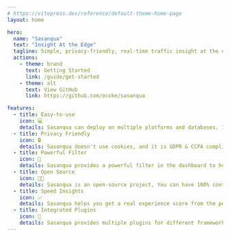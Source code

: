 ```yaml
---
# https://vitepress.dev/reference/default-theme-home-page
layout: home

hero:
  name: "Sasanqua"
  text: "Insight At the Edge"
  tagline: Simple, privacy-friendly, real-time traffic insight at the edge.
  actions:
    - theme: brand
      text: Getting Started
      link: /guide/get-started
    - theme: alt
      text: View GitHub
      link: https://github.com/ocoke/sasanqua

features:
  - title: Easy-to-use
    icon: 💻
    details: Sasanqua can deploy on multiple platforms and databases. It also provides a easy-to-use dashboard for you to quickly get started.
  - title: Privacy Friendly
    icon: 🔒
    details: Sasanqua doesn't use cookies, and it is GDPR & CCPA compliant.
  - title: Powerful Filter
    icon: 🔎
    details: Sasanqua provides a powerful filter in the dashboard to help you get detailed information.
  - title: Open Source
    icon: 👨‍💻
    details: Sasanqua is an open-source project, You can have 100% control over your data.
  - title: Speed Insights
    icon: 📈
    details: Sasanqua helps you get a real experience score from the performance metrics of every user.
  - title: Integrated Plugins
    icon: 🔌
    details: Sasanqua provides multiple plugins for different frameworks. You can use them to integrate with your application or make Sasanqua become a 1st party analyzer.
---
```


